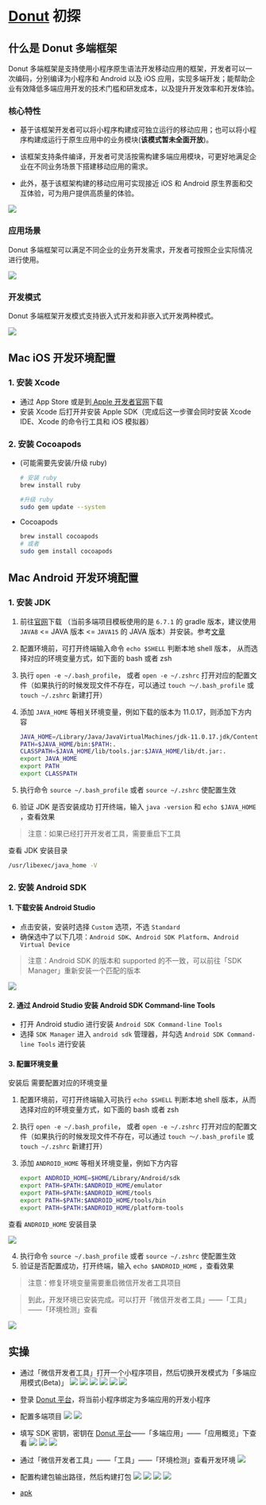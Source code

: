 # [Donut](https://dev.weixin.qq.com/docs/framework/) 初探

## 什么是 Donut 多端框架

Donut 多端框架是支持使用小程序原生语法开发移动应用的框架，开发者可以一次编码，分别编译为小程序和 Android 以及 iOS 应用，实现多端开发；能帮助企业有效降低多端应用开发的技术门槛和研发成本，以及提升开发效率和开发体验。

### 核心特性

- 基于该框架开发者可以将小程序构建成可独立运行的移动应用；也可以将小程序构建成运行于原生应用中的业务模块(**该模式暂未全面开放**)。

- 该框架支持条件编译，开发者可灵活按需构建多端应用模块，可更好地满足企业在不同业务场景下搭建移动应用的需求。

- 此外，基于该框架构建的移动应用可实现接近 iOS 和 Android 原生界面和交互体验，可为用户提供高质量的体验。

![](./imgs/img_donut_202212292106959.png)

### 应用场景

Donut 多端框架可以满足不同企业的业务开发需求，开发者可按照企业实际情况进行使用。

![](./imgs/img_donut_202212062310615.png)

### 开发模式

Donut 多端框架开发模式支持嵌入式开发和非嵌入式开发两种模式。

![](./imgs/img_donut_202212292111137.png)


## Mac iOS 开发环境配置

### 1. 安装 Xcode

- 通过 App Store 或是到[ Apple 开发者官网](https://developer.apple.com/xcode/downloads/)下载
- 安装 Xcode 后打开并安装 Apple SDK（完成后这一步骤会同时安装 Xcode IDE、Xcode 的命令行工具和 iOS 模拟器）


### 2. 安装 Cocoapods

- (可能需要先安装/升级 ruby)
    ```bash
    # 安装 ruby
    brew install ruby

    #升级 ruby
    sudo gem update --system
    ```

- Cocoapods
    ```bash
    brew install cocoapods
    # 或者
    sudo gem install cocoapods
    ```

## Mac Android 开发环境配置

### 1. 安装 JDK

1. 前往[官网](https://www.oracle.com/java/technologies/downloads/#java11)下载 （当前多端项目模板使用的是 `6.7.1` 的 gradle 版本，建议使用 `JAVA8` <= JAVA 版本 <= `JAVA15` 的 JAVA 版本）并安装。参考[文章](https://developers.weixin.qq.com/community/develop/article/doc/0006ee52a58b1092580fac7265b013)
2. 配置环境前，可打开终端输入命令 `echo $SHELL` 判断本地 shell 版本， 从而选择对应的环境变量方式，如下面的 bash 或者 zsh
3. 执行 `open -e ~/.bash_profile`， 或者 `open -e ~/.zshrc` 打开对应的配置文件（如果执行的时候发现文件不存在，可以通过 `touch ～/.bash_profile` 或 `touch ~/.zshrc` 新建打开）
4. 添加 `JAVA_HOME` 等相关环境变量，例如下载的版本为 11.0.17，则添加下方内容

    ```bash
    JAVA_HOME=/Library/Java/JavaVirtualMachines/jdk-11.0.17.jdk/Contents/Home
    PATH=$JAVA_HOME/bin:$PATH:.
    CLASSPATH=$JAVA_HOME/lib/tools.jar:$JAVA_HOME/lib/dt.jar:.
    export JAVA_HOME
    export PATH
    export CLASSPATH
    ```
5. 执行命令 `source ~/.bash_profile` 或者 `source ~/.zshrc` 使配置生效
6. 验证 JDK 是否安装成功 打开终端，输入 `java -version` 和 `echo $JAVA_HOME` ，查看效果

>注意：如果已经打开开发者工具，需要重启下工具

查看 JDK 安装目录

```bash
/usr/libexec/java_home -V
```


### 2. 安装 Android SDK


#### 1. 下载安装 Android Studio

- 点击安装，安装时选择 `Custom` 选项，不选 `Standard`
- 确保选中了以下几项：`Android SDK`、`Android SDK Platform`、`Android Virtual Device`

>注意：Android SDK 的版本和 supported 的不一致，可以前往「SDK Manager」重新安装一个匹配的版本

![](./imgs/img_donut_20230413174301.png)

#### 2. 通过 Android Studio 安装 Android SDK Command-line Tools

- 打开 Android studio 进行安装 `Android SDK Command-line Tools`
- 选择 `SDK Manager` 进入 `android sdk` 管理器，并勾选 `Android SDK Command-line Tools` 进行安装

#### 3. 配置环境变量

安装后 需要配置对应的环境变量

1. 配置环境前，可打开终端输入可执行 `echo $SHELL` 判断本地 shell 版本，从而选择对应的环境变量方式，如下面的 bash 或者 zsh
2. 执行 `open -e ~/.bash_profile`， 或者 `open -e ~/.zshrc` 打开对应的配置文件（如果执行的时候发现文件不存在，可以通过 `touch ～/.bash_profile` 或 `touch ~/.zshrc` 新建打开）
3. 添加 `ANDROID_HOME` 等相关环境变量，例如下方内容

    ```bash
    export ANDROID_HOME=$HOME/Library/Android/sdk
    export PATH=$PATH:$ANDROID_HOME/emulator
    export PATH=$PATH:$ANDROID_HOME/tools
    export PATH=$PATH:$ANDROID_HOME/tools/bin
    export PATH=$PATH:$ANDROID_HOME/platform-tools
    ```

查看 `ANDROID_HOME` 安装目录

![](./imgs/img_donut_20230413175101.png)

4. 执行命令 `source ~/.bash_profile` 或者 `source ~/.zshrc` 使配置生效
5. 验证是否配置成功，打开终端，输入 `echo $ANDROID_HOME` ，查看效果

>注意：修复环境变量需要重启微信开发者工具项目

>到此，开发环境已安装完成。可以打开「微信开发者工具」——「工具」——「环境检测」查看

![](./imgs/img_donut_20230413175701.png)


## 实操

- 通过「微信开发者工具」打开一个小程序项目，然后切换开发模式为「多端应用模式(Beta)」
    ![](./imgs/img_donut_20230413180201.png)
    ![](./imgs/img_donut_20230413195501.jpg)
    ![](./imgs/img_donut_20230413195502.jpg)
    ![](./imgs/img_donut_20230413195503.jpg)
    ![](./imgs/img_donut_20230413195504.jpg)
    ![](./imgs/img_donut_20230413195505.jpg)

- 登录 [Donut 平台](https://dev.weixin.qq.com/console/crossPlatform)，将当前小程序绑定为多端应用的开发小程序

- 配置多端项目
    ![](./imgs/img_donut_20230413195506.jpg)
    ![](./imgs/img_donut_20230413195507.jpg)

- 填写 SDK 密钥，密钥在 [Donut 平台](https://dev.weixin.qq.com/console/crossPlatform)——「多端应用」——「应用概览」下查看
    ![](./imgs/img_donut_20230413195508.jpg)
    ![](./imgs/img_donut_20230413195509.jpg)
    ![](./imgs/img_donut_20230413195510.jpg)

- 通过「微信开发者工具」——「工具」——「环境检测」查看开发环境
    ![](./imgs/img_donut_20230413195511.jpg)

- 配置构建包输出路径，然后构建打包
    ![](./imgs/img_donut_20230413195512.jpg)
    ![](./imgs/img_donut_20230413195513.jpg)
    ![](./imgs/img_donut_20230413195514.jpg)
    ![](./imgs/img_donut_20230413195515.jpg)

- <a href="./apk/app-arm-release.apk" >apk</a>